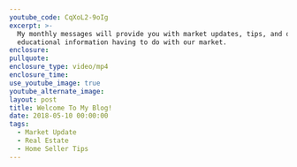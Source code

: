 ```yaml
---
youtube_code: CqXoL2-9oIg
excerpt: >-
  My monthly messages will provide you with market updates, tips, and other
  educational information having to do with our market.
enclosure:
pullquote:
enclosure_type: video/mp4
enclosure_time:
use_youtube_image: true
youtube_alternate_image:
layout: post
title: Welcome To My Blog!
date: 2018-05-10 00:00:00
tags:
  - Market Update
  - Real Estate
  - Home Seller Tips
---
```


